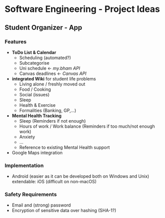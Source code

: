 
# Software Engineering - Project Ideas

## Student Organizer - App

### Features

- **ToDo List & Calendar**
   - Scheduling (automated?)
   - Subcategorise
   - Uni schedule <- _my.bham API_
   - Canvas deadlines <- _Canvas API_
- **integrated Wiki** for student life problems
  - Living alone / freshly moved out
  - Food / Cooking
  - Social (issues)
  - Sleep
  - Health & Exercise
  - Formalities (Banking, GP,...)
- **Mental Health Tracking**
  - Sleep (Reminders if not enough)
  - Hours of work / Work balance (Reminders if too much/not enough work)
  - Anxiety
  - ...
  - Reference to existing Mental Health support
- Google Maps integration

### Implementation

- Android (easier as it can be developed both on Windows and Unix)
extendable: iOS (difficult on non-macOS)

### Safety Requirements

- Email and (strong) password
- Encryption of sensitive data over hashing (SHA-1?)
